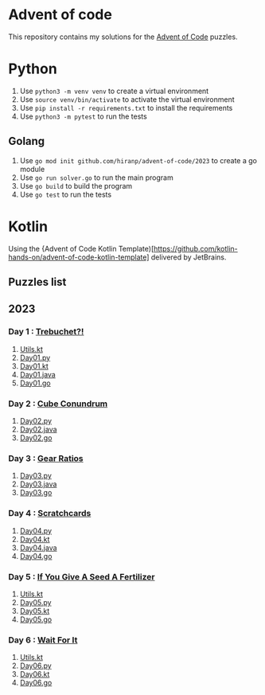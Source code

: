# Advent of code

This repository contains my solutions for the [Advent of Code](https://adventofcode.com/) puzzles.

# Python

1. Use `python3 -m venv venv` to create a virtual environment
2. Use `source venv/bin/activate` to activate the virtual environment
3. Use `pip install -r requirements.txt` to install the requirements
4. Use `python3 -m pytest` to run the tests

## Golang

1. Use `go mod init github.com/hiranp/advent-of-code/2023` to create a go module
2. Use `go run solver.go` to run the main program
3. Use `go build` to build the program
4. Use `go test` to run the tests

# Kotlin

Using the {Advent of Code Kotlin Template)[https://github.com/kotlin-hands-on/advent-of-code-kotlin-template] delivered by JetBrains.

## Puzzles list

## 2023

### Day 1 : [Trebuchet?!](https://adventofcode.com/2023/day/6)

1. [Utils.kt](https://github.com/hiranp/advent-of-code/blob/main/2023/1/src/Utils.kt)
2. [Day01.py](https://github.com/hiranp/advent-of-code/blob/main/2023/1/src/Day01.py)
3. [Day01.kt](https://github.com/hiranp/advent-of-code/blob/main/2023/1/src/Day01.kt)
4. [Day01.java](https://github.com/hiranp/advent-of-code/blob/main/2023/1/src/Day01.java)
5. [Day01.go](https://github.com/hiranp/advent-of-code/blob/main/2023/1/src/Day01.go)

### Day 2 : [Cube Conundrum](https://adventofcode.com/2023/day/6)

1. [Day02.py](https://github.com/hiranp/advent-of-code/blob/main/2023/2/src/Day02.py)
2. [Day02.java](https://github.com/hiranp/advent-of-code/blob/main/2023/2/src/Day02.java)
3. [Day02.go](https://github.com/hiranp/advent-of-code/blob/main/2023/2/src/Day02.go)

### Day 3 : [Gear Ratios](https://adventofcode.com/2023/day/6)

1. [Day03.py](https://github.com/hiranp/advent-of-code/blob/main/2023/3/src/Day03.py)
2. [Day03.java](https://github.com/hiranp/advent-of-code/blob/main/2023/3/src/Day03.java)
3. [Day03.go](https://github.com/hiranp/advent-of-code/blob/main/2023/3/src/Day03.go)

### Day 4 : [Scratchcards](https://adventofcode.com/2023/day/6)

1. [Day04.py](https://github.com/hiranp/advent-of-code/blob/main/2023/4/src/Day04.py)
2. [Day04.kt](https://github.com/hiranp/advent-of-code/blob/main/2023/4/src/Day04.kt)
3. [Day04.java](https://github.com/hiranp/advent-of-code/blob/main/2023/4/src/Day04.java)
4. [Day04.go](https://github.com/hiranp/advent-of-code/blob/main/2023/4/src/Day04.go)

### Day 5 : [If You Give A Seed A Fertilizer](https://adventofcode.com/2023/day/6)

1. [Utils.kt](https://github.com/hiranp/advent-of-code/blob/main/2023/5/src/Utils.kt)
2. [Day05.py](https://github.com/hiranp/advent-of-code/blob/main/2023/5/src/Day05.py)
3. [Day05.kt](https://github.com/hiranp/advent-of-code/blob/main/2023/5/src/Day05.kt)
4. [Day05.go](https://github.com/hiranp/advent-of-code/blob/main/2023/5/src/Day05.go)

### Day 6 : [Wait For It](https://adventofcode.com/2023/day/6)

1. [Utils.kt](https://github.com/hiranp/advent-of-code/blob/main/2023/6/src/Utils.kt)
2. [Day06.py](https://github.com/hiranp/advent-of-code/blob/main/2023/6/src/Day06.py)
3. [Day06.kt](https://github.com/hiranp/advent-of-code/blob/main/2023/6/src/Day06.kt)
4. [Day06.go](https://github.com/hiranp/advent-of-code/blob/main/2023/6/src/Day06.go)

